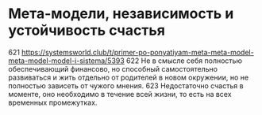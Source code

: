 # Мета-модели, независимость и устойчивость счастья

621 https://systemsworld.club/t/primer-po-ponyatiyam-meta-meta-model-meta-model-model-i-sistema/5393
622 Не в смысле себя полностью обеспечивающий финансово, но способный самостоятельно развиваться и жить отдельно от родителей в новом окружении, но не полностью зависеть от чужого мнения. 
623 Недостаточно счастья в моменте, оно необходимо в течение всей жизни, то есть на всех временных промежутках.
